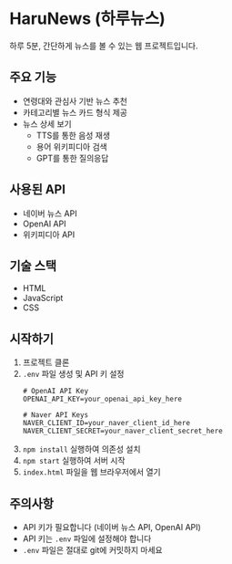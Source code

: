 # HaruNews (하루뉴스)

하루 5분, 간단하게 뉴스를 볼 수 있는 웹 프로젝트입니다.

## 주요 기능

- 연령대와 관심사 기반 뉴스 추천
- 카테고리별 뉴스 카드 형식 제공
- 뉴스 상세 보기
  - TTS를 통한 음성 재생
  - 용어 위키피디아 검색
  - GPT를 통한 질의응답

## 사용된 API

- 네이버 뉴스 API
- OpenAI API
- 위키피디아 API

## 기술 스택

- HTML
- JavaScript
- CSS

## 시작하기

1. 프로젝트 클론
2. `.env` 파일 생성 및 API 키 설정
   ```
   # OpenAI API Key
   OPENAI_API_KEY=your_openai_api_key_here

   # Naver API Keys
   NAVER_CLIENT_ID=your_naver_client_id_here
   NAVER_CLIENT_SECRET=your_naver_client_secret_here
   ```
3. `npm install` 실행하여 의존성 설치
4. `npm start` 실행하여 서버 시작
5. `index.html` 파일을 웹 브라우저에서 열기

## 주의사항

- API 키가 필요합니다 (네이버 뉴스 API, OpenAI API)
- API 키는 `.env` 파일에 설정해야 합니다
- `.env` 파일은 절대로 git에 커밋하지 마세요 